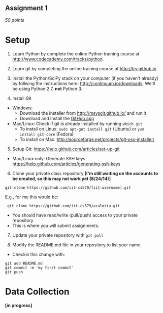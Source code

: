 ## Assignment 1

*50 points*

# Setup

1. Learn Python by complete the online Python training course at <http://www.codecademy.com/tracks/python>.

2. Learn git by completing the online training course at <http://try.github.io>.

3. Install the Python/SciPy stack on your computer (if you haven't already) by follwing the instructions here: <http://continuum.io/downloads>. We'll be using Python 2.7, **not** Python 3.

4. Install Git
  - Windows:
    - Download the installer from <http://msysgit.github.io/> and run it
    - Download and install the [GitHub app](https://github-windows.s3.amazonaws.com/GitHubSetup.exe)
  - Mac/Linux: Check if git is already installed by running `which git`
    - To install on Linux: `sudo apt-get install git` (Ubuntu) or `yum install git-core` (Fedora)
    - To install on Mac: <http://sourceforge.net/projects/git-osx-installer/>

5. Setup Git: <https://help.github.com/articles/set-up-git>
  - Mac/Linux only: Generate SSH keys <https://help.github.com/articles/generating-ssh-keys>

6. Clone your private class repository **[I'm still waiting on the accounts to be created, so this may not work yet (8/24/14)]**
```
git clone https://github.com/iit-cs579/[iit-username].git
```
E.g., for me this would be:
  ```
   git clone https://github.com/iit-cs579/aculotta.git
  ```
  - You should have read/write (pull/push) access to your private repository.
  - This is where you will submit assignments.

7. Update your private repository with `git pull`

8. Modify the README.md file in your repository to list your name.
  - Checkin this change with:

  ```
  git add README.md 
  git commit -m 'my first commit'
  git push
  ```
  
  # Data Collection
  
  **[in progress]**
